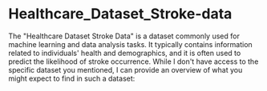 # Healthcare_Dataset_Stroke-data

The "Healthcare Dataset Stroke Data" is a dataset commonly used for machine learning and data analysis tasks. It typically contains information related to individuals' health and demographics, and it is often used to predict the likelihood of stroke occurrence. While I don't have access to the specific dataset you mentioned, I can provide an overview of what you might expect to find in such a dataset:
